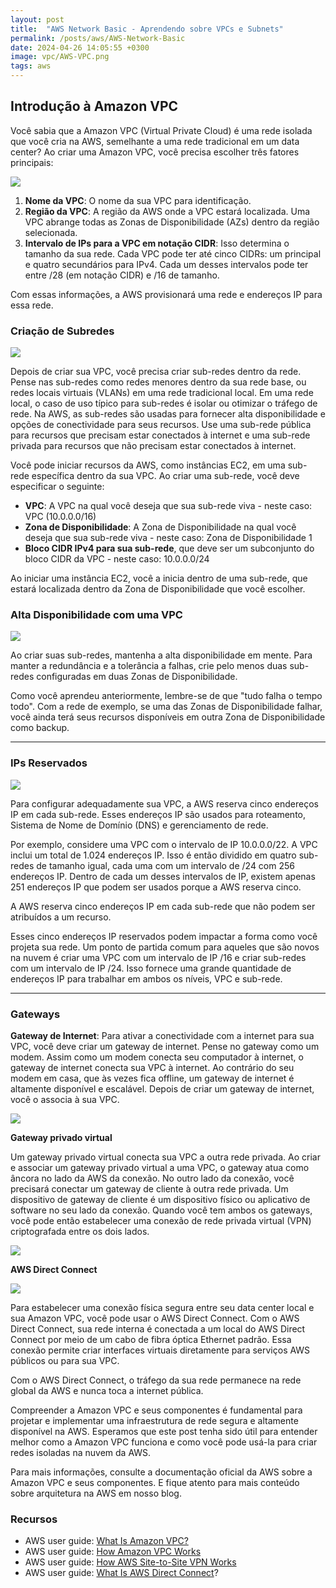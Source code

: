 ```yaml
---
layout: post
title:  "AWS Network Basic - Aprendendo sobre VPCs e Subnets"
permalink: /posts/aws/AWS-Network-Basic
date: 2024-04-26 14:05:55 +0300
image: vpc/AWS-VPC.png
tags: aws
---
```



## Introdução à Amazon VPC


Você sabia que a Amazon VPC (Virtual Private Cloud) é uma rede isolada que você cria na AWS, semelhante a uma rede tradicional em um data center? Ao criar uma Amazon VPC, você precisa escolher três fatores principais:

![](https://img1.daumcdn.net/thumb/R300x0/?fname=https://blog.kakaocdn.net/dn/H8M8X/btqU0y3GJoY/8Yb5Wq9cTkIntuKKW31J00/img.png)

1. **Nome da VPC**: O nome da sua VPC para identificação.
2. **Região da VPC**: A região da AWS onde a VPC estará localizada. Uma VPC abrange todas as Zonas de Disponibilidade (AZs) dentro da região selecionada.
3. **Intervalo de IPs para a VPC em notação CIDR**: Isso determina o tamanho da sua rede. Cada VPC pode ter até cinco CIDRs: um principal e quatro secundários para IPv4. Cada um desses intervalos pode ter entre /28 (em notação CIDR) e /16 de tamanho.

Com essas informações, a AWS provisionará uma rede e endereços IP para essa rede.

### Criação de Subredes

![](/images/vpc/vpc_subnets.png)

Depois de criar sua VPC, você precisa criar sub-redes dentro da rede. Pense nas sub-redes como redes menores dentro da sua rede base, ou redes locais virtuais (VLANs) em uma rede tradicional local. Em uma rede local, o caso de uso típico para sub-redes é isolar ou otimizar o tráfego de rede. Na AWS, as sub-redes são usadas para fornecer alta disponibilidade e opções de conectividade para seus recursos. Use uma sub-rede pública para recursos que precisam estar conectados à internet e uma sub-rede privada para recursos que não precisam estar conectados à internet.

Você pode iniciar recursos da AWS, como instâncias EC2, em uma sub-rede específica dentro da sua VPC. Ao criar uma sub-rede, você deve especificar o seguinte:

- **VPC**: A VPC na qual você deseja que sua sub-rede viva - neste caso: VPC (10.0.0.0/16)
- **Zona de Disponibilidade**: A Zona de Disponibilidade na qual você deseja que sua sub-rede viva - neste caso: Zona de Disponibilidade 1
- **Bloco CIDR IPv4 para sua sub-rede**, que deve ser um subconjunto do bloco CIDR da VPC - neste caso: 10.0.0.0/24

Ao iniciar uma instância EC2, você a inicia dentro de uma sub-rede, que estará localizada dentro da Zona de Disponibilidade que você escolher.

### Alta Disponibilidade com uma VPC


![](/images/vpc/vpc_azs.png)

Ao criar suas sub-redes, mantenha a alta disponibilidade em mente. Para manter a redundância e a tolerância a falhas, crie pelo menos duas sub-redes configuradas em duas Zonas de Disponibilidade.

Como você aprendeu anteriormente, lembre-se de que "tudo falha o tempo todo". Com a rede de exemplo, se uma das Zonas de Disponibilidade falhar, você ainda terá seus recursos disponíveis em outra Zona de Disponibilidade como backup.

---

### IPs Reservados

![](/images/vpc/ips.png)

Para configurar adequadamente sua VPC, a AWS reserva cinco endereços IP em cada sub-rede. Esses endereços IP são usados para roteamento, Sistema de Nome de Domínio (DNS) e gerenciamento de rede.

Por exemplo, considere uma VPC com o intervalo de IP 10.0.0.0/22. A VPC inclui um total de 1.024 endereços IP. Isso é então dividido em quatro sub-redes de tamanho igual, cada uma com um intervalo de /24 com 256 endereços IP. Dentro de cada um desses intervalos de IP, existem apenas 251 endereços IP que podem ser usados porque a AWS reserva cinco.

A AWS reserva cinco endereços IP em cada sub-rede que não podem ser atribuídos a um recurso.

Esses cinco endereços IP reservados podem impactar a forma como você projeta sua rede. Um ponto de partida comum para aqueles que são novos na nuvem é criar uma VPC com um intervalo de IP /16 e criar sub-redes com um intervalo de IP /24. Isso fornece uma grande quantidade de endereços IP para trabalhar em ambos os níveis, VPC e sub-rede.

---

### Gateways



**Gateway de Internet**: Para ativar a conectividade com a internet para sua VPC, você deve criar um gateway de internet. Pense no gateway como um modem. Assim como um modem conecta seu computador à internet, o gateway de internet conecta sua VPC à internet. Ao contrário do seu modem em casa, que às vezes fica offline, um gateway de internet é altamente disponível e escalável. Depois de criar um gateway de internet, você o associa à sua VPC.

![](/images/vpc/internet_gateway.png)

**Gateway privado virtual**

 Um gateway privado virtual conecta sua VPC a outra rede privada. Ao criar e associar um gateway privado virtual a uma VPC, o gateway atua como âncora no lado da AWS da conexão. No outro lado da conexão, você precisará conectar um gateway de cliente à outra rede privada. Um dispositivo de gateway de cliente é um dispositivo físico ou aplicativo de software no seu lado da conexão. Quando você tem ambos os gateways, você pode então estabelecer uma conexão de rede privada virtual (VPN) criptografada entre os dois lados.

![](/images/vpc/virtual_private-gateway.png)

**AWS Direct Connect**

![](/images/vpc/direct_connect.png)

Para estabelecer uma conexão física segura entre seu data center local e sua Amazon VPC, você pode usar o AWS Direct Connect. Com o AWS Direct Connect, sua rede interna é conectada a um local do AWS Direct Connect por meio de um cabo de fibra óptica Ethernet padrão. Essa conexão permite criar interfaces virtuais diretamente para serviços AWS públicos ou para sua VPC.

Com o AWS Direct Connect, o tráfego da sua rede permanece na rede global da AWS e nunca toca a internet pública.


Compreender a Amazon VPC e seus componentes é fundamental para projetar e implementar uma infraestrutura de rede segura e altamente disponível na AWS. Esperamos que este post tenha sido útil para entender melhor como a Amazon VPC funciona e como você pode usá-la para criar redes isoladas na nuvem da AWS.

Para mais informações, consulte a documentação oficial da AWS sobre a Amazon VPC e seus componentes. E fique atento para mais conteúdo sobre arquitetura na AWS em nosso blog.

### Recursos 

- AWS user guide: [What Is Amazon VPC?](https://docs.aws.amazon.com/vpc/latest/userguide/what-is-amazon-vpc.html)
- AWS user guide: [How Amazon VPC Works](https://docs.aws.amazon.com/vpc/latest/userguide/how-it-works.html)
- AWS user guide: [How AWS Site-to-Site VPN Works](https://docs.aws.amazon.com/vpn/latest/s2svpn/how_it_works.html)
- AWS user guide: [What Is AWS Direct Connect](https://docs.aws.amazon.com/directconnect/latest/UserGuide/Welcome.html)?